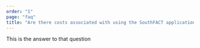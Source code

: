 ```yaml
---
order: "1"
page: "faq"
title: "Are there costs associated with using the SouthFACT applications?"
---
```


This is the answer to that question